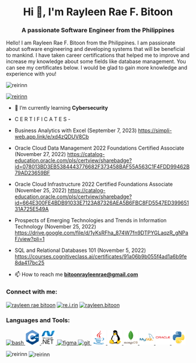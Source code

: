 <h1 align="center">Hi 👋, I'm Rayleen Rae F. Bitoon</h1>
<h3 align="center">A passionate Software Engineer from the Philippines</h3>

  Hello! I am Rayleen Rae F. Bitoon from the Philippines. I am passionate about software engineering and developing systems that will be beneficial to mankind.
  I have taken career certifications that helped me to improve and increase my knowledge about some fields like database management. You can see my certificates below.
  I would be glad to gain more knowledge and experience with you!
  
<p align="left"> <img src="https://komarev.com/ghpvc/?username=reirinn&label=Profile%20views&color=0e75b6&style=flat" alt="reirinn" /> </p>

<p align="left"> <a href="https://github.com/ryo-ma/github-profile-trophy"><img src="https://github-profile-trophy.vercel.app/?username=reirinn" alt="reirinn" /></a> </p>

- 🌱 I’m currently learning **Cybersecurity**

- C E R T I F I C A T E S -
- Business Analytics with Excel (September 7, 2023)
  https://simpli-web.app.link/e/xd4zQDUV8Cb

- Oracle Cloud Data Management 2022 Foundations Certified Associate (November 27, 2022)
  https://catalog-education.oracle.com/pls/certview/sharebadge?id=078013BD3EB5384443776682F373458BAF55A563C1F4FDD99462B79AD23659BF 

- Oracle Cloud Infrastructure 2022 Certified Foundations Associate (November 25, 2022)
  https://catalog-education.oracle.com/pls/certview/sharebadge?id=664E300FE4BDB91033E7123A87326AEA5B6FBC8FD5547ED39965131A725E549A

- Prospects of Emerging Technologies and Trends in Information Technology (November 25, 2022)
  https://drive.google.com/file/d/1yKsRFha_874W7fn9DTPYGLaqzR_gNPaF/view?pli=1
  
- SQL and Relational Databases 101 (November 5, 2022)
  https://courses.cognitiveclass.ai/certificates/91a06b9b055f4ad1a6b9fe8da417bc25
  
- 📫 How to reach me **bitoonrayleenrae@gmail.com**

<h3 align="left">Connect with me:</h3>
<p align="left">
<a href="https://fb.com/rayleen rae bitoon" target="blank"><img align="center" src="https://raw.githubusercontent.com/rahuldkjain/github-profile-readme-generator/master/src/images/icons/Social/facebook.svg" alt="rayleen rae bitoon" height="30" width="40" /></a>
<a href="https://instagram.com/re.i.rin" target="blank"><img align="center" src="https://raw.githubusercontent.com/rahuldkjain/github-profile-readme-generator/master/src/images/icons/Social/instagram.svg" alt="re.i.rin" height="30" width="40" /></a>
<a href="https://www.hackerrank.com/rayleen.bitoon" target="blank"><img align="center" src="https://raw.githubusercontent.com/rahuldkjain/github-profile-readme-generator/master/src/images/icons/Social/hackerrank.svg" alt="rayleen.bitoon" height="30" width="40" /></a>
</p>

<h3 align="left">Languages and Tools:</h3>
<p align="left"> <a href="https://www.gnu.org/software/bash/" target="_blank" rel="noreferrer"> <img src="https://www.vectorlogo.zone/logos/gnu_bash/gnu_bash-icon.svg" alt="bash" width="40" height="40"/> </a> <a href="https://www.w3schools.com/cpp/" target="_blank" rel="noreferrer"> <img src="https://raw.githubusercontent.com/devicons/devicon/master/icons/cplusplus/cplusplus-original.svg" alt="cplusplus" width="40" height="40"/> </a> <a href="https://dotnet.microsoft.com/" target="_blank" rel="noreferrer"> <img src="https://raw.githubusercontent.com/devicons/devicon/master/icons/dot-net/dot-net-original-wordmark.svg" alt="dotnet" width="40" height="40"/> </a> <a href="https://www.figma.com/" target="_blank" rel="noreferrer"> <img src="https://www.vectorlogo.zone/logos/figma/figma-icon.svg" alt="figma" width="40" height="40"/> </a> <a href="https://git-scm.com/" target="_blank" rel="noreferrer"> <img src="https://www.vectorlogo.zone/logos/git-scm/git-scm-icon.svg" alt="git" width="40" height="40"/> </a> <a href="https://www.java.com" target="_blank" rel="noreferrer"> <img src="https://raw.githubusercontent.com/devicons/devicon/master/icons/java/java-original.svg" alt="java" width="40" height="40"/> </a> <a href="https://www.linux.org/" target="_blank" rel="noreferrer"> <img src="https://raw.githubusercontent.com/devicons/devicon/master/icons/linux/linux-original.svg" alt="linux" width="40" height="40"/> </a> <a href="https://www.mongodb.com/" target="_blank" rel="noreferrer"> <img src="https://raw.githubusercontent.com/devicons/devicon/master/icons/mongodb/mongodb-original-wordmark.svg" alt="mongodb" width="40" height="40"/> </a> <a href="https://www.mysql.com/" target="_blank" rel="noreferrer"> <img src="https://raw.githubusercontent.com/devicons/devicon/master/icons/mysql/mysql-original-wordmark.svg" alt="mysql" width="40" height="40"/> </a> <a href="https://www.oracle.com/" target="_blank" rel="noreferrer"> <img src="https://raw.githubusercontent.com/devicons/devicon/master/icons/oracle/oracle-original.svg" alt="oracle" width="40" height="40"/> </a> <a href="https://www.python.org" target="_blank" rel="noreferrer"> <img src="https://raw.githubusercontent.com/devicons/devicon/master/icons/python/python-original.svg" alt="python" width="40" height="40"/> </a> </p>

<p><img align="left" src="https://github-readme-stats.vercel.app/api/top-langs?username=reirinn&show_icons=true&locale=en&layout=compact" alt="reirinn" /></p>

<p>&nbsp;<img align="center" src="https://github-readme-stats.vercel.app/api?username=reirinn&show_icons=true&locale=en" alt="reirinn" /></p>
